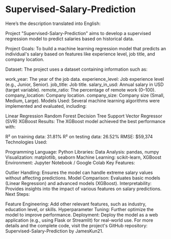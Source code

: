 # Supervised-Salary-Prediction

Here’s the description translated into English:

Project "Supervised-Salary-Prediction" aims to develop a supervised regression model to predict salaries based on historical data.

Project Goals:
To build a machine learning regression model that predicts an individual's salary based on features like experience level, job title, and company location.

Dataset:
The project uses a dataset containing information such as:

work_year: The year of the job data.
experience_level: Job experience level (e.g., Junior, Senior).
job_title: Job title.
salary_in_usd: Annual salary in USD (target variable).
remote_ratio: The percentage of remote work (0–100).
company_location: Company location.
company_size: Company size (Small, Medium, Large).
Models Used:
Several machine learning algorithms were implemented and evaluated, including:

Linear Regression
Random Forest
Decision Tree
Support Vector Regressor (SVR)
XGBoost
Results:
The XGBoost model achieved the best performance with:

R² on training data: 31.81%
R² on testing data: 26.52%
RMSE: $59,374
Technologies Used:

Programming Language: Python
Libraries:
Data Analysis: pandas, numpy
Visualization: matplotlib, seaborn
Machine Learning: scikit-learn, XGBoost
Environment: Jupyter Notebook / Google Colab
Key Features:

Outlier Handling: Ensures the model can handle extreme salary values without affecting predictions.
Model Comparison: Evaluates basic models (Linear Regression) and advanced models (XGBoost).
Interpretability: Provides insights into the impact of various features on salary predictions.
Next Steps:

Feature Engineering: Add other relevant features, such as industry, education level, or skills.
Hyperparameter Tuning: Further optimize the model to improve performance.
Deployment: Deploy the model as a web application (e.g., using Flask or Streamlit) for real-world use.
For more details and the complete code, visit the project's GitHub repository: Supervised-Salary-Prediction by JamesKun21.






